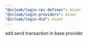 ```yaml
---
"@zcloak/login-rpc-defines": minor
"@zcloak/login-providers": minor
"@zcloak/login-did": minor
---
```


add send transaction in base provider
